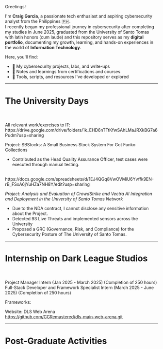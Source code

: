 <html>
<head>
Greetings!


I'm **Craig Garcia**, a passionate tech enthusiast and aspiring cybersecurity analyst from the Philippines 🇵🇭.  
I recently began my professional journey in cybersecurity after completing my studies in June 2025, graduated from the University of Santo Tomas with latin honors (cum laude)
and this repository serves as my **digital portfolio**, documenting my growth, learning, and hands-on experiences in the world of **Information Technology**.

Here, you'll find:
- 🧠 My cybersecurity projects, labs, and write-ups  
- 🔐 Notes and learnings from certifications and courses  
- 🧰 Tools, scripts, and resources I've developed or explored

</head>

----------------------------------------------------------------------------------------------------------------------------------
<body>
<h1>The University Days</h1>
<br>
<br>
All relevant work/exercises to IT: https://drive.google.com/drive/folders/1k_EHD6nTTtKfwSAhLMaJRXkBG7a6Pudm?usp=sharing
 
Project: SBStocks: A Small Business Stock System For Got Funko Collections
- Contributed as the Head Quality Assurance Officer, test cases were executed through manual testing.
 <br>
 https://docs.google.com/spreadsheets/d/1EJ4QGq8VwOVMiU6Yvffk9EN-rB_FSxA6jYuHZa7NH8Y/edit?usp=sharing
   
*Project: Analysis and Evaluation of CrowdStrike and Vectra AI Integration and Deployment in the University of Santo Tomas Network*
- Due to the NDA contract, I cannot disclose any sensitive information about the Project.
- Detected 93 Live Threats and implemented sensors across the University
- Proposed a GRC (Governance, Risk, and Compliance) for the Cybersecurity Posture of The University of Santo Tomas.

----------------------------------------------------------------------------------------------------------------------------------
<h1>Internship on Dark League Studios</h1>
<br>
<br>
Project Manager Intern (Jan 2025 - March 2025) (Completion of 250 hours)
<br>
Full-Stack Developer and Framework Specialist Intern (March 2025 - June 2025) (Completion of 250 hours)

Frameworks: 

Website: DLS Web Arena
<br>
https://github.com/CGRemastered/dls-main-web-arena.git

----------------------------------------------------------------------------------------------------------------------------------

<h1>Post-Graduate Activities</h1>
<br>
</body>
